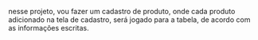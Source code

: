 nesse projeto, vou fazer um cadastro de produto, onde cada produto adicionado na tela de cadastro, será jogado para a tabela, de acordo com as informações escritas.